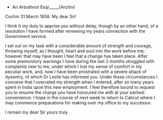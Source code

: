 + An Arbuthnot Esqr_____(Archiv)

 Cochin 31 March 1858.
My dear Sir!

I think it my duty to apprise you without delay, though by an other hand, of a resolution I have formed after reviewing my years connection with the Government service.

I set out on my task with a considerable amount of strength and courage, throwing myself, as I thought, heart and soul into the work before me; however that may have been I feel that a change has taken place. After some premonitory warnings I have during the last 2 months struggled with complaints new to me, under which I lost my sense of comfort in my peculiar work, and, now I have been prostrated with a severe attack of dysentry, of which Dr Leslie has informed you. Under these circumstances I conceive that I overrated my strength when I entered, after so many years spent in India upon this new employment. I feel therefore bound to request you to resume the charge you have honoured me with at your earliest convenience. I hope in the course of next week to return to Calicut where I may commence preparations for making over my office to my successor.

I remain my dear Sir
 yours truly

